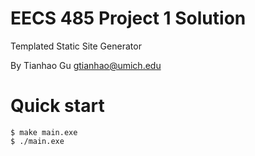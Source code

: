 EECS 485 Project 1 Solution
===========================
Templated Static Site Generator

By Tianhao Gu <gtianhao@umich.edu>

# Quick start
```console
$ make main.exe
$ ./main.exe
```
